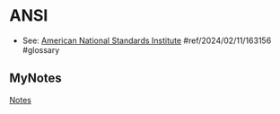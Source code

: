 # ANSI
- See: [American National Standards Institute](american-national-standards-institute.md) #ref/2024/02/11/163156 #glossary
## MyNotes
[Notes](mynotes/ansi-notes.md)
